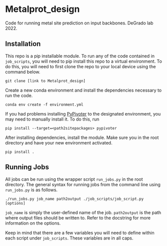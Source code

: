 # Metalprot_design

Code for running metal site prediction on input backbones. DeGrado lab 2022.

## Installation
This repo is a pip installable module. To run any of the code contained in <code>job_scripts</code>, you will need to pip install this repo to a virtual environment. To do this, you will need to first clone the repo to your local device using the command below.
```
git clone [link to Metalprot_design]
```

Create a new conda environment and install the dependencies necessary to run the code.
```
conda env create -f environment.yml
```

If you had problems installing [PyPivoter](https://github.com/rckormos/PyPivoter) to the designated environment, you may need to manually install it. To do this, run
```
pip install --target=<path2sitepackages> pypivoter
```

After installing dependencies, install the module. Make sure you in the root directory and have your new environment activated.
```
pip install .
```

## Running Jobs
All jobs can be run using the wrapper script <code>run_jobs.py</code> in the root directory. The general syntax for running jobs from the command line using <code>run_jobs.py</code> is as follows.
```
./run_jobs.py job_name path2output ./job_scripts/job_script.py [options]
``` 

<code>job_name</code> is simply the user-defined name of the job. <code>path2output</code> is the path where output files should be written to. Refer to the docstring for more information on the options.

Keep in mind that there are a few variables you will need to define within each script under <code>job_scripts</code>. These variables are in all caps. 